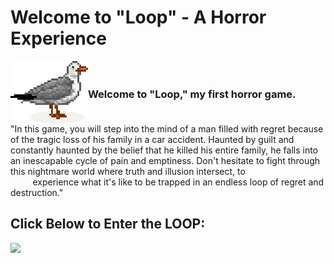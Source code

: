 # Welcome to "Loop" - A Horror Experience
<div style="display: flex; align-items: center;">
  <img align="left" src="https://github.com/ngbao245/ngbao245/blob/main/images/pigeon3.png" width="auto" height="100">
  <h3 align="left">Welcome to "Loop," my first horror game.</h3>
</div>
"In this game, you will step into the mind of a man filled with regret because of the tragic loss of his family in a car accident. Haunted by guilt and constantly haunted by the belief that he killed his entire family, he falls into an inescapable cycle of pain and emptiness. Don't hesitate to fight through this nightmare world where‎ truth and illusion intersect, to ‎ ‎ ‎ ‎ ‎ ‎ ‎ ‎ ‎ ‎ ‎ ‎ ‎ ‎ ‎  ‎ ‎ ‎ ‎ ‎ ‎ ‎ ‎ ‎ ‎ ‎ ‎  ‎ ‎ ‎ ‎ ‎ ‎ ‎ ‎ ‎ ‎ ‎ ‎ ‎ ‎ experience what it's like to be trapped in an endless loop of regret and destruction."

## Click Below to Enter the LOOP:
[<img src="https://github.com/ngbao245/HorrorGame_Loop/assets/68727365/f142d343-4631-4b09-b5c9-4a58d786fac7">](https://play.unity.com/mg/other/loop-i71d)
